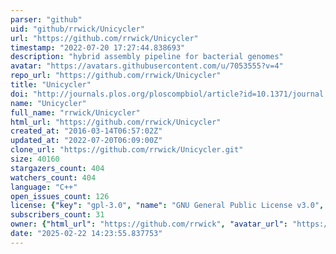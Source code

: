 ```yaml
---
parser: "github"
uid: "github/rrwick/Unicycler"
url: "https://github.com/rrwick/Unicycler"
timestamp: "2022-07-20 17:27:44.838693"
description: "hybrid assembly pipeline for bacterial genomes"
avatar: "https://avatars.githubusercontent.com/u/7053555?v=4"
repo_url: "https://github.com/rrwick/Unicycler"
title: "Unicycler"
doi: "http://journals.plos.org/ploscompbiol/article?id=10.1371/journal.pcbi.1005595"
name: "Unicycler"
full_name: "rrwick/Unicycler"
html_url: "https://github.com/rrwick/Unicycler"
created_at: "2016-03-14T06:57:02Z"
updated_at: "2022-07-20T06:09:00Z"
clone_url: "https://github.com/rrwick/Unicycler.git"
size: 40160
stargazers_count: 404
watchers_count: 404
language: "C++"
open_issues_count: 126
license: {"key": "gpl-3.0", "name": "GNU General Public License v3.0", "spdx_id": "GPL-3.0", "url": "https://api.github.com/licenses/gpl-3.0", "node_id": "MDc6TGljZW5zZTk="}
subscribers_count: 31
owner: {"html_url": "https://github.com/rrwick", "avatar_url": "https://avatars.githubusercontent.com/u/7053555?v=4", "login": "rrwick", "type": "User"}
date: "2025-02-22 14:23:55.837753"
---
```

